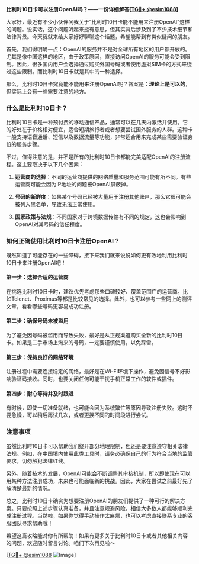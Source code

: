 **比利时10日卡可以注册OpenAI吗？——一份详细解答[[TG💪+ @esim1088](https://t.me/s/esim1088)]**

大家好，最近有不少小伙伴问我关于“比利时10日卡能不能用来注册OpenAI”这样的问题。说实话，这个问题听起来挺有意思，但其实背后涉及到了不少技术细节和法律背景。今天我就来给大家好好聊聊这个话题，希望能帮到有类似疑问的朋友。

首先，我们得明确一点：OpenAI的服务并不是对全球所有地区的用户都开放的。尤其是像中国这样的地区，由于政策原因，直接访问OpenAI的服务可能会受到限制。因此，很多国内用户会选择通过购买外国号码或者使用虚拟SIM卡的方式来绕过这些限制。而比利时10日卡就是其中的一种选择。

那么，比利时10日卡究竟能不能用来注册OpenAI呢？答案是：**理论上是可以的**，但实际上会有一些需要注意的地方。

### 什么是比利时10日卡？

比利时10日卡是一种预付费的移动通信产品，通常可以在几天内激活并使用。它的好处在于价格相对便宜，适合短期旅行者或者想要尝试国外服务的人群。这种卡一般支持语音通话、短信以及数据流量等功能，非常适合用来完成某些需要验证身份的服务步骤。

不过，值得注意的是，并不是所有的比利时10日卡都能完美适配OpenAI的注册流程。这主要取决于以下几个因素：

1. **运营商的选择**：不同的运营商提供的网络质量和服务范围可能有所不同。有些运营商可能会因为IP地址的问题被OpenAI屏蔽掉。
   
2. **号码的新鲜度**：如果某个号码已经被大量用于注册其他账户，那么它很可能会被列入黑名单，导致无法正常使用。

3. **国家政策与法规**：不同国家对于跨境数据传输有不同的规定，这也会影响到OpenAI对其号码的信任程度。

### 如何正确使用比利时10日卡注册OpenAI？

既然知道了可能存在的一些障碍，接下来我们就来说说如何更有效地利用比利时10日卡来注册OpenAI吧！

#### 第一步：选择合适的运营商

在挑选比利时10日卡时，建议优先考虑那些口碑较好、覆盖范围广的运营商。比如Telenet、Proximus等都是比较常见的选择。此外，也可以参考一些网上的测评文章，看看哪些号码更容易成功注册。

#### 第二步：确保号码未被滥用

为了避免因号码被滥用而导致失败，最好是从正规渠道购买全新的比利时10日卡。如果是二手市场上淘来的号码，一定要谨慎使用，以免踩雷。

#### 第三步：保持良好的网络环境

注册过程中需要连接稳定的网络，最好是在Wi-Fi环境下操作，避免因信号不好影响验证码接收。同时，也要关闭任何可能干扰手机正常工作的软件或插件。

#### 第四步：耐心等待并及时跟进

有时候，即使一切准备就绪，也可能会因为系统繁忙等原因导致注册失败。这时不要急躁，可以稍后再试几次，或者更换不同的时间段进行尝试。

### 注意事项

虽然比利时10日卡可以帮助我们绕开部分地理限制，但还是要注意遵守相关法律法规。例如，在中国境内使用此类工具时，请务必确保自己的行为符合当地的监管要求，切勿触犯法律红线。

另外，随着技术的发展，OpenAI可能会不断调整其审核机制，所以即使现在可以用某种方法注册成功，未来也可能面临新的挑战。因此，大家在尝试之前最好先了解清楚最新的情况。

总之，比利时10日卡确实为想要注册OpenAI的朋友们提供了一种可行的解决方案。只要按照上述步骤认真准备，并且注意规避风险，相信大多数人都能够顺利完成注册过程。当然啦，如果你觉得手动操作太麻烦，也可以考虑直接联系专业的客服团队寻求帮助哦！

希望这篇攻略能对你有所帮助！如果有更多关于比利时10日卡或者其他相关内容的问题，欢迎随时留言讨论。咱们下次再见啦～

[[TG💪+ @esim1088](https://t.me/s/esim1088) ![Image](https://i.postimg.cc/4NQfJmqS/Snipaste-2025-05-13-00-14-12.png)]